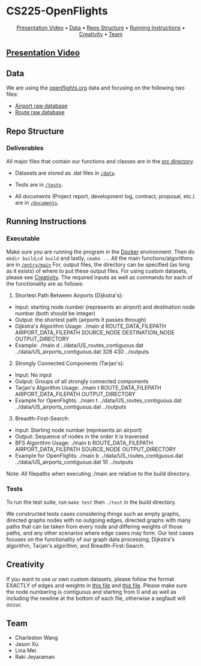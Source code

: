 # CS225-OpenFlights
<p align="center">
  <a href="#presentation-video">Presentation Video</a> •
  <a href="#data">Data</a> •
  <a href="#repo-structure">Repo Structure</a> •
  <a href="#running-instructions">Running Instructions</a> •
  <a href="#creativity">Creativity</a> •
  <a href="#team">Team</a>
</p>

## [Presentation Video](https://mediaspace.illinois.edu/media/t/1_urny4ezr)

## Data
We are using the [openflights.org]([https://openflights.org/data.html](https://openflights.org/data.html)) data and focusing on the following two files:

- [Airport raw database](https://raw.githubusercontent.com/jpatokal/openflights/master/data/airports.dat)
- [Route raw database](https://raw.githubusercontent.com/jpatokal/openflights/master/data/routes.dat)


## Repo Structure

### Deliverables
All major files that contain our functions and classes are in the [src directory](https://github.com/clwang5/OpenFlights/tree/main/src).

- Datasets are stored as .dat files in [`/data`](https://github.com/clwang5/OpenFlights/tree/main/data).

- Tests are in [`/tests`](https://github.com/clwang5/OpenFlights/tree/main/tests).

- All documents (Project report, development log, contract, proposal, etc.) are in [`/documents`](https://github.com/clwang5/OpenFlights/tree/main/documents). 


## Running Instructions

### Executable
Make sure you are running the program in the [Docker](https://www.docker.com/) environment.
Then do `mkdir build`,`cd build` and lastly, `cmake ..`.
All the main functions/algorithms are in [`/entry/main`](https://github.com/clwang5/OpenFlights/blob/main/entry/main.cpp)
For, output files, the directory can be specified (as long as it exists) of where to put these output files.
For using custom datasets, please see <a href="#creativity">Creativity</a>.
The required inputs as well as commands for each of the functionality are as follows:


1. Shortest Path Between Airports (Dijkstra's): 
  - Input: starting node number (represents an airport) and destination node number (both should be integer)
  - Output: the shortest path (airports it passes through)
  - Dijkstra's Algorithm Usage: ./main d ROUTE_DATA_FILEPATH AIRPORT_DATA_FILEPATH SOURCE_NODE DESTINATION_NODE OUTPUT_DIRECTORY
  - Example: ./main d ../data/US_routes_contiguous.dat ../data/US_airports_contiguous.dat 328 430 ../outputs

2. Strongly Connected Components (Tarjan's):
  - Input: No input
  - Output: Groups of all strongly connected components
  - Tarjan's Algorithm Usage: ./main t ROUTE_DATA_FILEPATH AIRPORT_DATA_FILEPATH OUTPUT_DIRECTORY
  - Example for OpenFlights: ./main t ../data/US_routes_contiguous.dat ../data/US_airports_contiguous.dat ../outputs

3. Breadth-First-Search:
  - Input: Starting node number (represents an airport)
  - Output: Sequence of nodes in the order it is traversed
  - BFS Algorithm Usage: ./main b ROUTE_DATA_FILEPATH AIRPORT_DATA_FILEPATH SOURCE_NODE OUTPUT_DIRECTORY
  - Example for OpenFlights: ./main b ../data/US_routes_contiguous.dat ../data/US_airports_contiguous.dat 10 ../outputs

Note: All filepaths when executing ./main are relative to the build directory.

### Tests

To run the test suite, run `make test` then `./test` in the build directory.

We constructed tests cases considering things such as empty graphs, directed graphs nodes with no outgoing edges, directed graphs with many paths that can be taken from every node and differing weights of those paths, and any other scenarios where edge cases may form. Our test cases focuses on the functionality of our graph data processing, Dijkstra's algorithm, Tarjan's algorithm, and Breadth-First-Search.

## Creativity
If you want to use ur own custom datasets, please follow the format EXACTLY of edges and weights in [this file](https://github.com/clwang5/OpenFlights/blob/main/data/US_airports_contiguous.dat) and [this file](https://github.com/clwang5/OpenFlights/blob/main/data/US_routes_contiguous.dat).
Please make sure the node numbering is contiguous and starting from 0 and as well as including the newline at the bottom of each file, otherwise a segfault will occur.


## Team
- Charleston Wang
- Jason Xu
- Lina Mei
- Raki Jeyaraman

